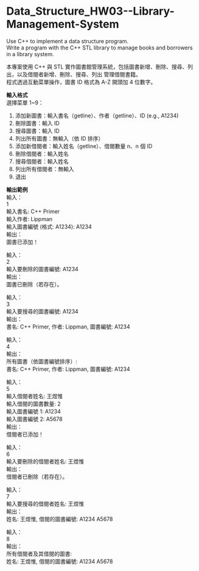 # Data_Structure_HW03--Library-Management-System
Use C++ to implement a data structure program.  
Write a program with the C++ STL library to manage books and borrowers in a library system.  

本專案使用 C++ 與 STL 實作圖書館管理系統，包括圖書新增、刪除、搜尋、列出，以及借閱者新增、刪除、搜尋、列出 管理借閱書籍。  
程式透過互動菜單操作，圖書 ID 格式為 A-Z 開頭加 4 位數字。  

**輸入格式**  
選擇菜單 1~9：
1. 添加新圖書：輸入書名（getline）、作者（getline）、ID (e.g., A1234)  
2. 刪除圖書：輸入 ID  
3. 搜尋圖書：輸入 ID  
4. 列出所有圖書：無輸入（依 ID 排序）  
5. 添加新借閱者：輸入姓名（getline）、借閱數量 n、n 個 ID  
6. 刪除借閱者：輸入姓名  
7. 搜尋借閱者：輸入姓名  
8. 列出所有借閱者：無輸入  
9. 退出  

**輸出範例**  
輸入：  
1  
輸入書名: C++ Primer  
輸入作者: Lippman  
輸入圖書編號 (格式: A1234): A1234  
輸出：  
圖書已添加！  

輸入：  
2  
輸入要刪除的圖書編號: A1234  
輸出：  
圖書已刪除（若存在）。  

輸入：  
3  
輸入要搜尋的圖書編號: A1234  
輸出：  
書名: C++ Primer, 作者: Lippman, 圖書編號: A1234  

輸入：  
4  
輸出：  
所有圖書（依圖書編號排序）:  
書名: C++ Primer, 作者: Lippman, 圖書編號: A1234  

輸入：  
5  
輸入借閱者姓名: 王煜惟  
輸入借閱的圖書數量: 2  
輸入圖書編號 1: A1234  
輸入圖書編號 2: A5678  
輸出：  
借閱者已添加！  

輸入：  
6  
輸入要刪除的借閱者姓名: 王煜惟  
輸出：  
借閱者已刪除（若存在）。  

輸入：  
7  
輸入要搜尋的借閱者姓名: 王煜惟  
輸出：  
姓名: 王煜惟, 借閱的圖書編號: A1234 A5678  

輸入：  
8  
輸出：  
所有借閱者及其借閱的圖書:  
姓名: 王煜惟, 借閱的圖書編號: A1234 A5678  
